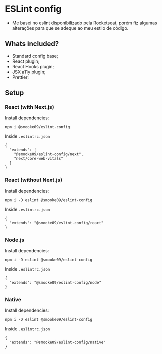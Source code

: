 # ESLint config

- Me basei no eslint disponibilizado pela Rocketseat, porém fiz algumas alterações para que se adeque ao meu estilo de código.

## Whats included?

- Standard config base;
- React plugin;
- React Hooks plugin;
- JSX a11y plugin;
- Prettier;

## Setup

### React (with Next.js)

Install dependencies:
```
npm i @smooke09/eslint-config
```
Inside `.eslintrc.json`
```
{
  "extends": [
    "@smooke09/eslint-config/next", 
    "next/core-web-vitals"
  ]
}
```

### React (without Next.js)

Install dependencies:
```
npm i -D eslint @smooke09/eslint-config
```
Inside `.eslintrc.json`
```
{
  "extends": "@smooke09/eslint-config/react"
}
```

### Node.js

Install dependencies:
```
npm i -D eslint @smooke09/eslint-config
```
Inside `.eslintrc.json`
```
{
  "extends": "@smooke09/eslint-config/node"
}
```

### Native

Install dependencies:
```
npm i -D eslint @smooke09/eslint-config
```
Inside `.eslintrc.json`
```
{
  "extends": "@smooke09/eslint-config/native"
}
```